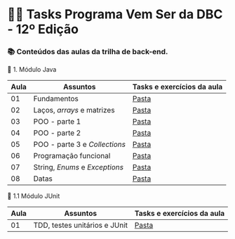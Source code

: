 # 👩‍💻 Tasks Programa Vem Ser da DBC - 12º Edição

### 📚 Conteúdos das aulas da trilha de back-end.

📂 1. Módulo Java

| Aula | Assuntos                       | Tasks e exercícios da aula                                                      |
| ---- | -------------------------------| ------------------------------------------------------------------------------- |
| 01   |  Fundamentos                   | [Pasta](https://github.com/leticiasantosgonc/vs12-back/tree/main/modulo-01-java/aula-01/task-01) |
| 02   |  Laços, _arrays_ e matrizes    | [Pasta](https://github.com/leticiasantosgonc/vs12-back/tree/main/modulo-01-java/aula-02) |
| 03   |  POO - parte 1                 | [Pasta](https://github.com/leticiasantosgonc/vs12-back/tree/main/modulo-01-java/aula-03) |
| 04   |  POO - parte 2                 | [Pasta](https://github.com/leticiasantosgonc/vs12-back/tree/main/modulo-01-java/aula-04) |
| 05   |  POO - parte 3 e _Collections_ | [Pasta](https://github.com/leticiasantosgonc/vs12-back/tree/main/modulo-01-java/aula-05) |
| 06   |  Programação funcional         | [Pasta](https://github.com/leticiasantosgonc/vs12-back/tree/main/modulo-01-java/aula-06/exercicios) |
| 07   |  String, _Enums_ e _Exceptions_| [Pasta](https://github.com/leticiasantosgonc/vs12-back/tree/main/modulo-01-java/aula-07/exercicios) |
| 08   |  Datas                         | [Pasta]() |

📂 1.1 Módulo JUnit

| Aula | Assuntos                      | Tasks e exercícios da aula                                               |
| ---- | ----------------------------- | ------------------------------------------------------------------------ |
| 01   | TDD, testes unitários e JUnit | [Pasta](https://github.com/leticiasantosgonc/vs12-back/tree/main/modulo-01-1-junit/conta-corrente4) |

